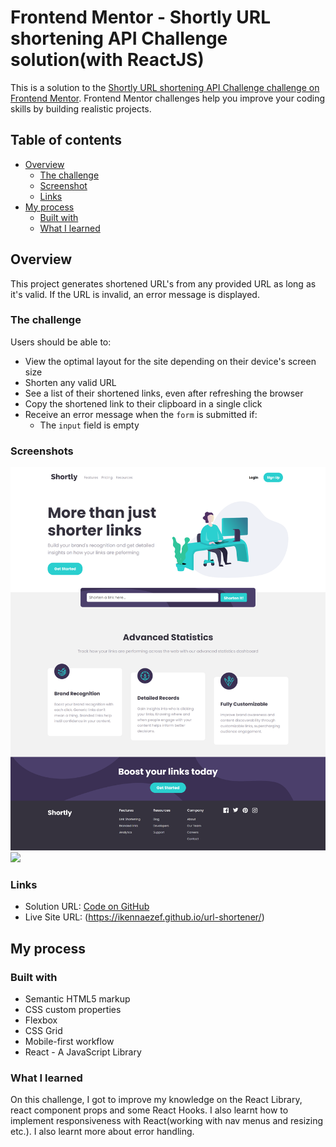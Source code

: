 # Frontend Mentor - Shortly URL shortening API Challenge solution(with ReactJS)

This is a solution to the [Shortly URL shortening API Challenge challenge on Frontend Mentor](https://www.frontendmentor.io/challenges/url-shortening-api-landing-page-2ce3ob-G). Frontend Mentor challenges help you improve your coding skills by building realistic projects. 

## Table of contents

- [Overview](#overview)
  - [The challenge](#the-challenge)
  - [Screenshot](#screenshot)
  - [Links](#links)
- [My process](#my-process)
  - [Built with](#built-with)
  - [What I learned](#what-i-learned)

  
## Overview

This project generates shortened URL's from any provided URL as long as it's valid. If the URL is invalid, an error message is displayed.

### The challenge

Users should be able to:

- View the optimal layout for the site depending on their device's screen size
- Shorten any valid URL
- See a list of their shortened links, even after refreshing the browser
- Copy the shortened link to their clipboard in a single click
- Receive an error message when the `form` is submitted if:
  - The `input` field is empty

### Screenshots


![](./url-shortener.png)
![](./url-shortener(1).png)

### Links

- Solution URL: [Code on GitHub](https://github.com/ikennaezef/url-shortener)
- Live Site URL: (https://ikennaezef.github.io/url-shortener/)

## My process

### Built with

- Semantic HTML5 markup
- CSS custom properties
- Flexbox
- CSS Grid
- Mobile-first workflow
- React - A JavaScript Library

### What I learned

On this challenge, I got to improve my knowledge on the React Library, react component props and some React Hooks. I also learnt how to implement responsiveness with React(working with nav menus and resizing etc.). I also learnt more about error handling.
